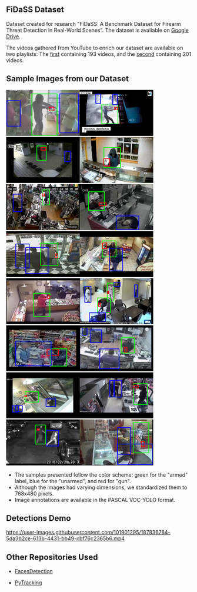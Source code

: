 ## FiDaSS Dataset

Dataset created for research "FiDaSS: A Benchmark Dataset for Firearm Threat Detection in Real-World Scenes".
The dataset is available on [Google Drive](https://bit.ly/3nLP8YG).

The videos gathered from YouTube to enrich our dataset are available on two playlists:
The [first](https://www.youtube.com/playlist?list=PLnq5fLsdu5RqPUGq3r4rgyY5m_pM9h3HB) containing 193 videos, and the
[second](https://www.youtube.com/playlist?list=PLnq5fLsdu5RrVUoLyilkkiL3bvTPr5-VK) containing 201 videos.

## Sample Images from our Dataset

<img src="/DatasetSamples/sample00.jpg" width=200><img src="/DatasetSamples/sample01.jpg" width=200><img src="/DatasetSamples/sample02.jpg" width=200><img src="/DatasetSamples/sample03.jpg" width=200><br/>
<img src="/DatasetSamples/sample04.jpg" width=200><img src="/DatasetSamples/sample05.jpg" width=200><img src="/DatasetSamples/sample06.jpg" width=200><img src="/DatasetSamples/sample07.jpg" width=200><br/>
<img src="/DatasetSamples/sample08.jpg" width=200><img src="/DatasetSamples/sample09.jpg" width=200><img src="/DatasetSamples/sample10.jpg" width=200><img src="/DatasetSamples/sample11.jpg" width=200><br/>
<img src="/DatasetSamples/sample12.jpg" width=200><img src="/DatasetSamples/sample13.jpg" width=200><img src="/DatasetSamples/sample14.jpg" width=200><img src="/DatasetSamples/sample15.jpg" width=200><br/>

- The samples presented follow the color scheme: green for the "armed" label, blue for the "unarmed", and red for "gun".
- Although the images had varying dimensions, we standardized them to 768x480 pixels.
- Image annotations are available in the PASCAL VOC-YOLO format.

## Detections Demo

https://user-images.githubusercontent.com/101901295/187836784-5da3b2ce-613b-4431-bb49-cbf76c2365b6.mp4

## Other Repositories Used

- [FacesDetection](https://github.com/Tencent/FaceDetection-DSFD)

- [PyTracking](https://github.com/visionml/pytracking)

